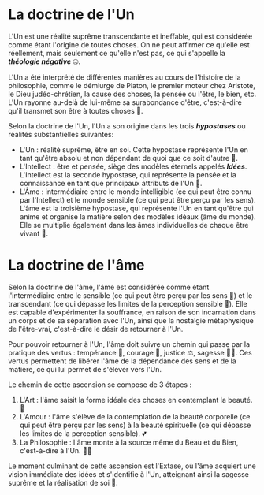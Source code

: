 # La doctrine de l'Un

L'Un est une réalité suprême transcendante et ineffable, qui est considérée comme étant l'origine de toutes choses. On ne peut affirmer ce qu'elle est réellement, mais seulement ce qu'elle n'est pas, ce qui s'appelle la ***théologie négative*** 🤐. 

L'Un a été interprété de différentes manières au cours de l'histoire de la philosophie, comme le démiurge de Platon, le premier moteur chez Aristote, le Dieu judéo-chrétien, la cause des choses, la pensée ou l'être, le bien, etc. L'Un rayonne au-delà de lui-même sa surabondance d'être, c'est-à-dire qu'il transmet son être à toutes choses 🌌.

Selon la doctrine de l'Un, l'Un a son origine dans les trois ***hypostases*** ou réalités substantielles suivantes:

- L'Un : réalité suprême, être en soi. Cette hypostase représente l'Un en tant qu'être absolu et non dépendant de quoi que ce soit d'autre 🔆.
- L'Intellect : être et pensée, siège des modèles éternels appelés ***Idées***. L'Intellect est la seconde hypostase, qui représente la pensée et la connaissance en tant que principaux attributs de l'Un 🧠.
- L'Âme : intermédiaire entre le monde intelligible (ce qui peut être connu par l'Intellect) et le monde sensible (ce qui peut être perçu par les sens). L'âme est la troisième hypostase, qui représente l'Un en tant qu'être qui anime et organise la matière selon des modèles idéaux (âme du monde). Elle se multiplie également dans les âmes individuelles de chaque être vivant 🦠.

# La doctrine de l'âme
Selon la doctrine de l'âme, l'âme est considérée comme étant l'intermédiaire entre le sensible (ce qui peut être perçu par les sens 👀) et le transcendant (ce qui dépasse les limites de la perception sensible 🧠). Elle est capable d'expérimenter la souffrance, en raison de son incarnation dans un corps et de sa séparation avec l'Un, ainsi que la nostalgie métaphysique de l'être-vrai, c'est-à-dire le désir de retourner à l'Un.

Pour pouvoir retourner à l'Un, l'âme doit suivre un chemin qui passe par la pratique des vertus : tempérance 🙂, courage 💪, justice ⚖, sagesse 🧘‍♀️. Ces vertus permettent de libérer l'âme de la dépendance des sens et de la matière, ce qui lui permet de s'élever vers l'Un.

Le chemin de cette ascension se compose de 3 étapes :

1. L'Art : l'âme saisit la forme idéale des choses en contemplant la beauté. 🎨
2. L'Amour : l'âme s'élève de la contemplation de la beauté corporelle (ce qui peut être perçu par les sens) à la beauté spirituelle (ce qui dépasse les limites de la perception sensible). 💕
3. La Philosophie : l'âme monte à la source même du Beau et du Bien, c'est-à-dire à l'Un. 🧘‍♀️

Le moment culminant de cette ascension est l'Extase, où l'âme acquiert une vision immédiate des idées et s'identifie à l'Un, atteignant ainsi la sagesse suprême et la réalisation de soi 🤩.
